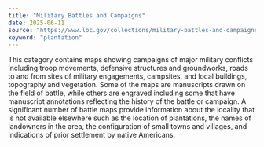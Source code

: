 ```yaml
---
title: "Military Battles and Campaigns"
date: 2025-06-11
source: "https://www.loc.gov/collections/military-battles-and-campaigns/about-this-collection/"
keyword: "plantation"
---
```


This category contains maps showing campaigns of major military conflicts including troop movements, defensive structures and groundworks, roads to and from sites of military engagements, campsites, and local buildings, topography and vegetation. Some of the maps are manuscripts drawn on the field of battle, while others are engraved including some that have manuscript annotations reflecting the history of the battle or campaign. A significant number of battle maps provide information about the locality that is not available elsewhere such as the location of plantations, the names of landowners in the area, the configuration of small towns and villages, and indications of prior settlement by native Americans.

